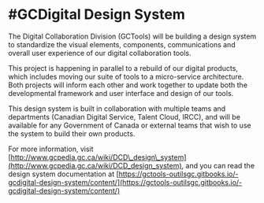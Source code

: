 # \#GCDigital Design System

The Digital Collaboration Division \(GCTools\) will be building a design system to standardize the visual elements, components, communications and overall user experience of our digital collaboration tools. 

This project is happening in parallel to a rebuild of our digital products, which includes moving our suite of tools to a micro-service architecture. Both projects will inform each other and work together to update both the developmental framework and user interface and design of our tools. 

This design system is built in collaboration with multiple teams and departments \(Canadian Digital Service, Talent Cloud, IRCC\), and will be available for any Government of Canada or external teams that wish to use the system to build their own products.

For more information, visit [http://www.gcpedia.gc.ca/wiki/DCD\_design\_system](http://www.gcpedia.gc.ca/wiki/DCD_design_system), and you can read the design system documentation at [https://gctools-outilsgc.gitbooks.io/-gcdigital-design-system/content/](https://gctools-outilsgc.gitbooks.io/-gcdigital-design-system/content/)

